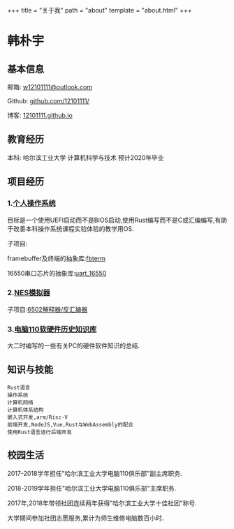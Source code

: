 +++
title = "关于我"
path = "about"
template = "about.html"
+++

# 韩朴宇

## 基本信息

邮箱: w12101111@outlook.com

Github: [github.com/12101111/](https://github.com/12101111/)

博客: [12101111.github.io](https://12101111.github.io)

## 教育经历

本科: 哈尔滨工业大学 计算机科学与技术  预计2020年毕业

## 项目经历

### 1.[个人操作系统](https://github.com/12101111/os)

目标是一个使用UEFI启动而不是BIOS启动,使用Rust编写而不是C或汇编编写,有助于改善本科操作系统课程实验体验的教学用OS.

子项目:

framebuffer及终端的抽象库:[fbterm](https://github.com/12101111/fbterm)

16550串口芯片的抽象库:[uart_16550](https://github.com/12101111/uart_16550)

### 2.[NES模拟器](https://github.com/12101111/oxidenes)

子项目:[6502解释器/反汇编器](https://github.com/12101111/6502)

### 3.[电脑110软硬件历史知识库](https://github.com/12101111/diannao110)

大二时编写的一些有关PC的硬件软件知识的总结.

## 知识与技能

    Rust语言
    操作系统
    计算机网络
    计算机体系结构
    嵌入式开发,arm/Risc-V
    前端开发,NodeJS,Vue,Rust与WebAssembly的配合
    使用Rust语言进行后端开发

## 校园生活

2017-2018学年担任"哈尔滨工业大学电脑110俱乐部"副主席职务.

2018-2019学年担任"哈尔滨工业大学电脑110俱乐部"主席职务.

2017年,2018年带领社团连续两年获得"哈尔滨工业大学十佳社团"称号.

大学期间参加社团志愿服务,累计为师生维修电脑数百小时.
